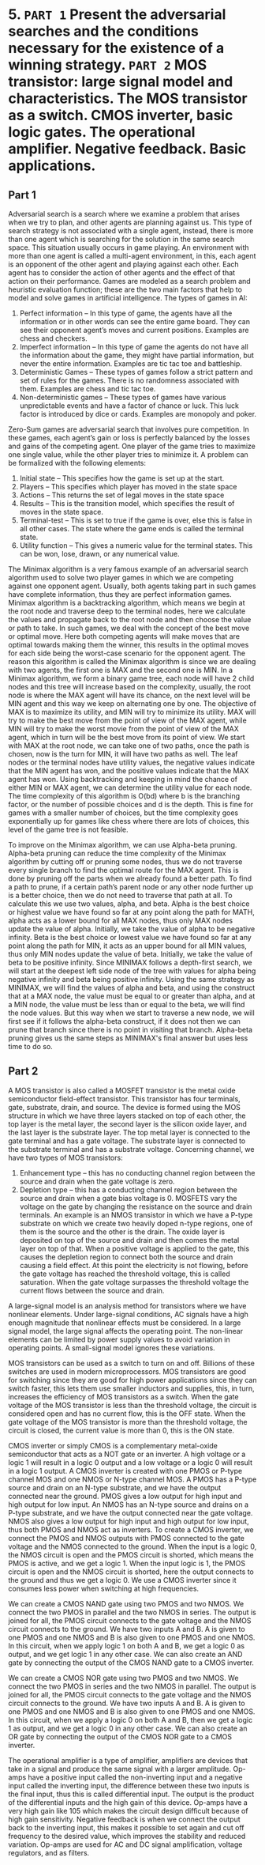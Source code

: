 # 5. `PART 1` Present the adversarial searches and the conditions necessary for the existence of a winning strategy. `PART 2` MOS transistor: large signal model and characteristics. The MOS transistor as a switch. CMOS inverter, basic logic gates. The operational amplifier. Negative feedback. Basic applications.

## Part 1

Adversarial search is a search where we examine a problem that arises when we try to plan, and other agents are planning against us. This type of search strategy is not associated with a single agent, instead, there is more than one agent which is searching for the solution in the same search space. This situation usually occurs in game playing. An environment with more than one agent is called a multi-agent environment, in this, each agent is an opponent of the other agent and playing against each other. Each agent has to consider the action of other agents and the effect of that action on their performance. Games are modeled as a search problem and heuristic evaluation function; these are the two main factors that help to model and solve games in artificial intelligence. The types of games in AI:

1. Perfect information – In this type of game, the agents have all the information or in other words can see the entire game board. They can see their opponent agent’s moves and current positions. Examples are chess and checkers.
2. Imperfect information – In this type of game the agents do not have all the information about the game, they might have partial information, but never the entire information. Examples are tic tac toe and battleship.
3. Deterministic Games – These types of games follow a strict pattern and set of rules for the games. There is no randomness associated with them. Examples are chess and tic tac toe.
4. Non-deterministic games – These types of games have various unpredictable events and have a factor of chance or luck. This luck factor is introduced by dice or cards. Examples are monopoly and poker.

Zero-Sum games are adversarial search that involves pure competition. In these games, each agent’s gain or loss is perfectly balanced by the losses and gains of the competing agent. One player of the game tries to maximize one single value, while the other player tries to minimize it. A problem can be formalized with the following elements:

1. Initial state – This specifies how the game is set up at the start.
2. Players – This specifies which player has moved in the state space
3. Actions – This returns the set of legal moves in the state space
4. Results – This is the transition model, which specifies the result of moves in the state space.
5. Terminal-test – This is set to true if the game is over, else this is false in all other cases. The state where the game ends is called the terminal state.
6. Utility function – This gives a numeric value for the terminal states. This can be won, lose, drawn, or any numerical value.

The Minimax algorithm is a very famous example of an adversarial search algorithm used to solve two player games in which we are competing against one opponent agent. Usually, both agents taking part in such games have complete information, thus they are perfect information games. Minimax algorithm is a backtracking algorithm, which means we begin at the root node and traverse deep to the terminal nodes, here we calculate the values and propagate back to the root node and then choose the value or path to take. In such games, we deal with the concept of the best move or optimal move. Here both competing agents will make moves that are optimal towards making them the winner, this results in the optimal moves for each side being the worst-case scenario for the opponent agent. The reason this algorithm is called the Minimax algorithm is since we are dealing with two agents, the first one is MAX and the second one is MIN. In a Minimax algorithm, we form a binary game tree, each node will have 2 child nodes and this tree will increase based on the complexity, usually, the root node is where the MAX agent will have its chance, on the next level will be MIN agent and this way we keep on alternating one by one. The objective of MAX is to maximize its utility, and MIN will try to minimize its utility. MAX will try to make the best move from the point of view of the MAX agent, while MIN will try to make the worst movie from the point of view of the MAX agent, which in turn will be the best move from its point of view. We start with MAX at the root node, we can take one of two paths, once the path is chosen, now is the turn for MIN, it will have two paths as well. The leaf nodes or the terminal nodes have utility values, the negative values indicate that the MIN agent has won, and the positive values indicate that the MAX agent has won. Using backtracking and keeping in mind the chance of either MIN or MAX agent, we can determine the utility value for each node. The time complexity of this algorithm is O(bd) where b is the branching factor, or the number of possible choices and d is the depth. This is fine for games with a smaller number of choices, but the time complexity goes exponentially up for games like chess where there are lots of choices, this level of the game tree is not feasible.

To improve on the Minimax algorithm, we can use Alpha-beta pruning. Alpha-beta pruning can reduce the time complexity of the Minimax algorithm by cutting off or pruning some nodes, thus we do not traverse every single branch to find the optimal route for the MAX agent. This is done by pruning off the parts when we already found a better path. To find a path to prune, if a certain path’s parent node or any other node further up is a better choice, then we do not need to traverse that path at all. To calculate this we use two values, alpha, and beta. Alpha is the best choice or highest value we have found so far at any point along the path for MATH, alpha acts as a lower bound for all MAX nodes, thus only MAX nodes update the value of alpha. Initially, we take the value of alpha to be negative infinity. Beta is the best choice or lowest value we have found so far at any point along the path for MIN, it acts as an upper bound for all MIN values, thus only MIN nodes update the value of beta. Initially, we take the value of beta to be positive infinity. Since MINIMAX follows a depth-first search, we will start at the deepest left side node of the tree with values for alpha being negative infinity and beta being positive infinity. Using the same strategy as MINIMAX, we will find the values of alpha and beta, and using the construct that at a MAX node, the value must be equal to or greater than alpha, and at a MIN node, the value must be less than or equal to the beta, we will find the node values. But this way when we start to traverse a new node, we will first see if it follows the alpha-beta construct, if it does not then we can prune that branch since there is no point in visiting that branch. Alpha-beta pruning gives us the same steps as MINIMAX's final answer but uses less time to do so.

## Part 2

A MOS transistor is also called a MOSFET transistor is the metal oxide semiconductor field-effect transistor. This transistor has four terminals, gate, substrate, drain, and source. The device is formed using the MOS structure in which we have three layers stacked on top of each other, the top layer is the metal layer, the second layer is the silicon oxide layer, and the last layer is the substrate layer. The top metal layer is connected to the gate terminal and has a gate voltage. The substrate layer is connected to the substrate terminal and has a substrate voltage. Concerning channel, we have two types of MOS transistors:

1. Enhancement type – this has no conducting channel region between the source and drain when the gate voltage is zero.
2. Depletion type – this has a conducting channel region between the source and drain when a gate bias voltage is 0.
   MOSFETS vary the voltage on the gate by changing the resistance on the source and drain terminals. An example is an NMOS transistor in which we have a P-type substrate on which we create two heavily doped n-type regions, one of them is the source and the other is the drain. The oxide layer is deposited on top of the source and drain and then comes the metal layer on top of that. When a positive voltage is applied to the gate, this causes the depletion region to connect both the source and drain causing a field effect. At this point the electricity is not flowing, before the gate voltage has reached the threshold voltage, this is called saturation. When the gate voltage surpasses the threshold voltage the current flows between the source and drain.

A large-signal model is an analysis method for transistors where we have nonlinear elements. Under large-signal conditions, AC signals have a high enough magnitude that nonlinear effects must be considered. In a large signal model, the large signal affects the operating point. The non-linear elements can be limited by power supply values to avoid variation in operating points. A small-signal model ignores these variations.

MOS transistors can be used as a switch to turn on and off. Billions of these switches are used in modern microprocessors. MOS transistors are good for switching since they are good for high power applications since they can switch faster, this lets them use smaller inductors and supplies, this, in turn, increases the efficiency of MOS transistors as a switch. When the gate voltage of the MOS transistor is less than the threshold voltage, the circuit is considered open and has no current flow, this is the OFF state. When the gate voltage of the MOS transistor is more than the threshold voltage, the circuit is closed, the current value is more than 0, this is the ON state.

CMOS inverter or simply CMOS is a complementary metal-oxide semiconductor that acts as a NOT gate or an inverter. A high voltage or a logic 1 will result in a logic 0 output and a low voltage or a logic 0 will result in a logic 1 output. A CMOS inverter is created with one PMOS or P-type channel MOS and one NMOS or N-type channel MOS. A PMOS has a P-type source and drain on an N-type substrate, and we have the output connected near the ground. PMOS gives a low output for high input and high output for low input. An NMOS has an N-type source and drains on a P-type substrate, and we have the output connected near the gate voltage. NMOS also gives a low output for high input and high output for low input, thus both PMOS and NMOS act as inverters. To create a CMOS inverter, we connect the PMOS and NMOS outputs with PMOS connected to the gate voltage and the NMOS connected to the ground. When the input is a logic 0, the NMOS circuit is open and the PMOS circuit is shorted, which means the PMOS is active, and we get a logic 1. When the input logic is 1, the PMOS circuit is open and the NMOS circuit is shorted, here the output connects to the ground and thus we get a logic 0. We use a CMOS inverter since it consumes less power when switching at high frequencies.

We can create a CMOS NAND gate using two PMOS and two NMOS. We connect the two PMOS in parallel and the two NMOS in series. The output is joined for all, the PMOS circuit connects to the gate voltage and the NMOS circuit connects to the ground. We have two inputs A and B. A is given to one PMOS and one NMOS and B is also given to one PMOS and one NMOS. In this circuit, when we apply logic 1 on both A and B, we get a logic 0 as output, and we get logic 1 in any other case. We can also create an AND gate by connecting the output of the CMOS NAND gate to a CMOS inverter.

We can create a CMOS NOR gate using two PMOS and two NMOS. We connect the two PMOS in series and the two NMOS in parallel. The output is joined for all, the PMOS circuit connects to the gate voltage and the NMOS circuit connects to the ground. We have two inputs A and B. A is given to one PMOS and one NMOS and B is also given to one PMOS and one NMOS. In this circuit, when we apply a logic 0 on both A and B, then we get a logic 1 as output, and we get a logic 0 in any other case. We can also create an OR gate by connecting the output of the CMOS NOR gate to a CMOS inverter.

The operational amplifier is a type of amplifier, amplifiers are devices that take in a signal and produce the same signal with a larger amplitude. Op-amps have a positive input called the non-inverting input and a negative input called the inverting input, the difference between these two inputs is the final input, thus this is called differential input. The output is the product of the differential inputs and the high gain of this device. Op-amps have a very high gain like 105 which makes the circuit design difficult because of high gain sensitivity. Negative feedback is when we connect the output back to the inverting input, this makes it possible to set again and cut off frequency to the desired value, which improves the stability and reduced variation. Op-amps are used for AC and DC signal amplification, voltage regulators, and as filters.
